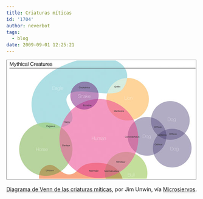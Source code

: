 ```yaml
---
title: Criaturas míticas
id: '1704'
author: neverbot
tags:
  - blog
date: 2009-09-01 12:25:21
---
```


[![](./criaturas-miticas/diagrama-venn-criaturas.jpg)](http://www.flickr.com/photos/preshaa/3847027500/sizes/l/)

[Diagrama de Venn de las criaturas míticas](http://www.flickr.com/photos/preshaa/3847027500/sizes/l/), por Jim Unwin, vía [Microsiervos](http://www.microsiervos.com/archivo/arte-y-diseno/diagrama-venn-criaturas-miticas.html).